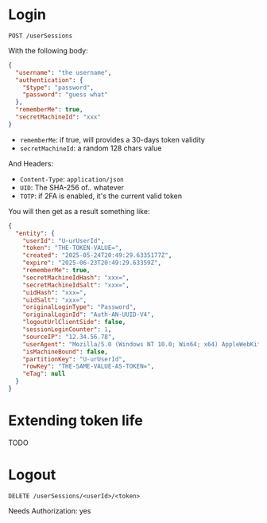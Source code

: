 # Login
`POST /userSessions`

With the following body:
```json
{
  "username": "the username",
  "authentication": {
    "$type": "password",
    "password": "guess what"
  },
  "rememberMe": true,
  "secretMachineId": "xxx"
}
```

- `rememberMe`: if true, will provides a 30-days token validity
- `secretMachineId`: a random 128 chars value

And Headers:
- `Content-Type`: `application/json`
- `UID`: The SHA-256 of.. whatever
- `TOTP`: if 2FA is enabled, it's the current valid token

You will then get as a result something like:
```json
{
  "entity": {
    "userId": "U-urUserId",
    "token": "THE-TOKEN-VALUE=",
    "created": "2025-05-24T20:49:29.6335177Z",
    "expire": "2025-06-23T20:49:29.63359Z",
    "rememberMe": true,
    "secretMachineIdHash": "xxx=",
    "secretMachineIdSalt": "xxx=",
    "uidHash": "xxx=",
    "uidSalt": "xxx=",
    "originalLoginType": "Password",
    "originalLoginId": "Auth-AN-UUID-V4",
    "logoutUrlClientSide": false,
    "sessionLoginCounter": 1,
    "sourceIP": "12.34.56.78",
    "userAgent": "Mozilla/5.0 (Windows NT 10.0; Win64; x64) AppleWebKit/537.36 (KHTML, like Gecko) resoweb/1.0.0 Chrome/136.0.7103.93 Electron/36.2.1 Safari/537.36",
    "isMachineBound": false,
    "partitionKey": "U-urUserId",
    "rowKey": "THE-SAME-VALUE-AS-TOKEN=",
    "eTag": null
  }
}
```

# Extending token life

TODO

# Logout

`DELETE /userSessions/<userId>/<token>`

Needs Authorization: yes
